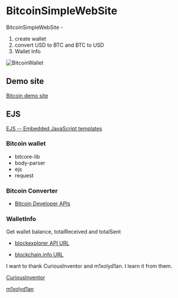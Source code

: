 
# BitcoinSimpleWebSite
BitcoinSimpleWebSite -

 1. create wallet 
 2. convert USD to BTC and BTC to USD 
 3. Wallet Info


![BitcoinWallet](./Img/BitcoinBrainwallet.gif)

## Demo site 

[Bitcoin demo site](https://bitcoinwalletwithnodejs.herokuapp.com/)

## EJS 

[EJS -- Embedded JavaScript templates](http://ejs.co/)


### Bitcoin wallet

* bitcore-lib
* body-parser
* ejs
* request

### Bitcoin Converter

* [Bitcoin Developer APIs](https://blockchain.info/api)

### WalletInfo

   Get wallet balance, totalReceived and totalSent

* [blockexplorer API URL](https://blockexplorer.com/api-ref)

* [blockchain.info URL](https://blockchain.info/)



I want to thank CuriousInventor  and m1xolyd1an. I learn it from them.

[CuriousInventor](https://www.youtube.com/watch?v=YoPV9hfm6yk )

[m1xolyd1an](https://www.youtube.com/watch?v=lUiKpNU2Tx4&t=11s)
